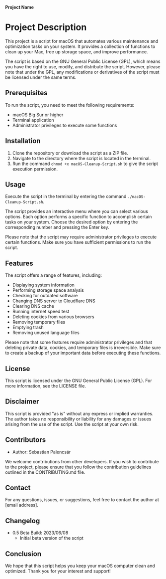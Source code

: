 **Project Name**

# Project Description

This project is a script for macOS that automates various maintenance and optimization tasks on your system. It provides a collection of functions to clean up your Mac, free up storage space, and improve performance.

The script is based on the GNU General Public License (GPL), which means you have the right to use, modify, and distribute the script. However, please note that under the GPL, any modifications or derivatives of the script must be licensed under the same terms.

## Prerequisites

To run the script, you need to meet the following requirements:

- macOS Big Sur or higher
- Terminal application
- Administrator privileges to execute some functions

## Installation

1. Clone the repository or download the script as a ZIP file.
2. Navigate to the directory where the script is located in the terminal.
3. Run the command `chmod +x macOS-Cleanup-Script.sh` to give the script execution permission.

## Usage

Execute the script in the terminal by entering the command `./macOS-Cleanup-Script.sh`.

The script provides an interactive menu where you can select various options. Each option performs a specific function to accomplish certain tasks on your system. Choose the desired option by entering the corresponding number and pressing the Enter key.

Please note that the script may require administrator privileges to execute certain functions. Make sure you have sufficient permissions to run the script.

## Features

The script offers a range of features, including:

- Displaying system information
- Performing storage space analysis
- Checking for outdated software
- Changing DNS server to Cloudflare DNS
- Clearing DNS cache
- Running internet speed test
- Deleting cookies from various browsers
- Removing temporary files
- Emptying trash
- Removing unused language files

Please note that some features require administrator privileges and that deleting private data, cookies, and temporary files is irreversible. Make sure to create a backup of your important data before executing these functions.

## License

This script is licensed under the GNU General Public License (GPL). For more information, see the LICENSE file.

## Disclaimer

This script is provided "as is" without any express or implied warranties. The author takes no responsibility or liability for any damages or issues arising from the use of the script. Use the script at your own risk.

## Contributors

- Author: Sebastian Palencsár

We welcome contributions from other developers. If you wish to contribute to the project, please ensure that you follow the contribution guidelines outlined in the CONTRIBUTING.md file.

## Contact

For any questions, issues, or suggestions, feel free to contact the author at [email address].

## Changelog

- 0.5 Beta Build: 2023/06/08
  - Initial beta version of the script

## Conclusion

We hope that this script helps you keep your macOS computer clean and optimized. Thank you for your interest and support!
